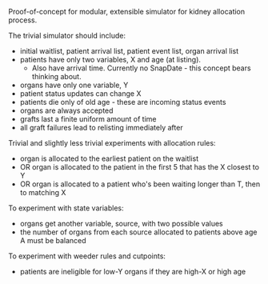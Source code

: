 
Proof-of-concept for modular, extensible simulator for kidney allocation process.

The trivial simulator should include:
- initial waitlist, patient arrival list, patient event list, organ arrival list
- patients have only two variables, X and age (at listing).
    - Also have arrival time. Currently no SnapDate - this concept bears thinking about.
- organs have only one variable, Y
- patient status updates can change X
- patients die only of old age - these are incoming status events
- organs are always accepted
- grafts last a finite uniform amount of time
- all graft failures lead to relisting immediately after

Trivial and slightly less trivial experiments with allocation rules:
- organ is allocated to the earliest patient on the waitlist
- OR organ is allocated to the patient in the first 5 that has the X closest to Y
- OR organ is allocated to a patient who's been waiting longer than T, then to matching X

To experiment with state variables:
- organs get another variable, source, with two possible values
- the number of organs from each source allocated to patients above age A must be balanced

To experiment with weeder rules and cutpoints:
- patients are ineligible for low-Y organs if they are high-X or high age
